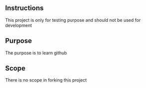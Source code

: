 ## Instructions

This project is only for testing purpose and should not be used for development

## Purpose

The purpose is to learn github

## Scope
There is no scope in forking this project